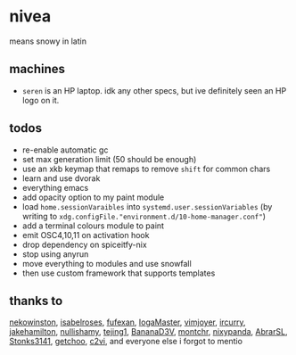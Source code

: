 # nivea

means snowy in latin

## machines
- `seren` is an HP laptop. idk any other specs, but ive definitely seen an HP logo on it.

## todos
- re-enable automatic gc
- set max generation limit (50 should be enough)
- use an xkb keymap that remaps to remove `shift` for common chars
- learn and use dvorak
- everything emacs
- add opacity option to my paint module
- load `home.sessionVaraibles` into `systemd.user.sessionVariables` (by writing to `xdg.configFile."environment.d/10-home-manager.conf"`)
- add a terminal colours module to paint
- emit OSC4,10,11 on activation hook
- drop dependency on spiceitfy-nix
- stop using anyrun
- move everything to modules and use snowfall
- then use custom framework that supports templates

## thanks to
[nekowinston](https://github.com/nekowinston),
[isabelroses](https://github.com/isabelroses),
[fufexan](https://github.com/fufexan),
[IogaMaster](https://github.com/IogaMaster),
[vimjoyer](https://github.com/vimjoyer),
[ircurry](https://github.com/ircurry),
[jakehamilton](https://github.com/jakehamilton),
[nullishamy](https://github.com/nullishamy),
[tejing1](https://github.com/tejing1),
[BananaD3V](https://github.com/BananaD3V),
[montchr](https://github.com/montchr),
[nixypanda](https://github.com/nixypanda),
[AbrarSL](https://github.com/AbrarSL),
[Stonks3141](https://github.com/Stonks3141),
[getchoo](https://github.com/getchoo),
[c2vi](https://github.com/c2vi),
and everyone else i forgot to mentio
